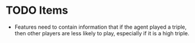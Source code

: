 # TODO Items

- Features need to contain information that if the agent played a triple,
  then other players are less likely to play, especially if it is a high
  triple.

